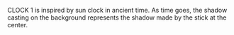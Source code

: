 CLOCK 1 is inspired by sun clock in ancient time.
As time goes, the shadow casting on the background represents the shadow made by the stick at the center.
